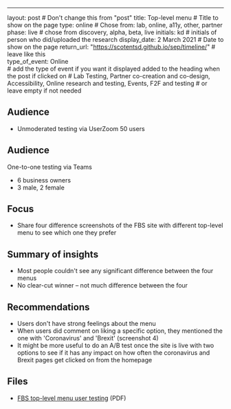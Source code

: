 ---
layout: post                # Don't change this from "post"
title: Top-level menu  # Title to show on the page
type: online                 # Chose from: lab, online, a11y, other, partner
phase: live                 # chose from discovery, alpha, beta, live
initials: kd               # initials of person who did/uploaded the research
display_date: 2 March 2021 # Date to show on the page
return_url: "https://scotentsd.github.io/sep/timeline/" # leave like this         
type_of_event:  Online        
            # add the type of event if you want it displayed added to the heading when the post if clicked on
            # Lab Testing, Partner co-creation and co-design, Accessibility, Online research and testing, Events, F2F and testing
            # or leave empty if not needed
## Audience
- Unmoderated testing via UserZoom 50 users

## Audience
One-to-one testing via Teams

- 6 business owners
- 3 male, 2 female

## Focus
- Share four difference screenshots of the FBS site with different top-level menu to see which one they prefer

## Summary of insights

- Most people couldn't see any significant difference between the four menus
- No clear-cut winner – not much difference between the four

## Recommendations
- Users don't have strong feelings about the menu
- When users did comment on liking a specific option, they mentioned the one with 'Coronavirus' and 'Brexit' (screenshot 4)
- It might be more useful to do an A/B test once the site is live with two options to see if it has any impact on how often the coronavirus and Brexit pages get clicked on from the homepage

## Files
- [FBS top-level menu user testing](/sep/files/Presentation.pdf) (PDF)
